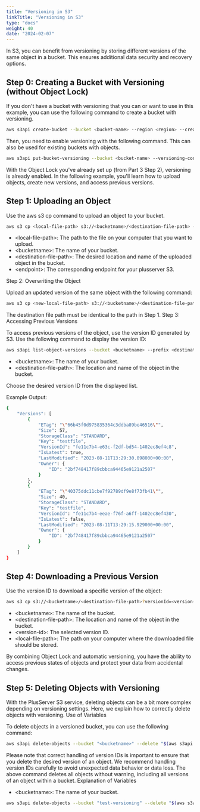 ```yaml
---
title: "Versioning in S3"
linkTitle: "Versioning in S3"
type: "docs"
weight: 40
date: "2024-02-07"
---
```


In S3, you can benefit from versioning by storing different versions of the same object in a bucket. This ensures additional data security and recovery options.

## Step 0: Creating a Bucket with Versioning (without Object Lock)

If you don't have a bucket with versioning that you can or want to use in this example, you can use the following command to create a bucket with versioning.

```bash
aws s3api create-bucket --bucket <bucket-name> --region <region> --create-bucket-configuration LocationConstraint=<region> --endpoint-url=https://<endpoint>
```
Then, you need to enable versioning with the following command. This can also be used for existing buckets with objects.
```bash
aws s3api put-bucket-versioning --bucket <bucket-name> --versioning-configuration Status=Enabled --endpoint-url=https://<endpoint>
```
With the Object Lock you've already set up (from Part 3 Step 2), versioning is already enabled. In the following example, you'll learn how to upload objects, create new versions, and access previous versions.

## Step 1: Uploading an Object

Use the aws s3 cp command to upload an object to your bucket.
```bash
aws s3 cp <local-file-path> s3://<bucketname>/<destination-file-path> --endpoint-url=https://<endpoint>
```
* \<local-file-path>: The path to the file on your computer that you want to upload.
* \<bucketname>: The name of your bucket.
* \<destination-file-path>: The desired location and name of the uploaded object in the bucket.
* \<endpoint>: The corresponding endpoint for your plusserver S3.

Step 2: Overwriting the Object

Upload an updated version of the same object with the following command:
```bash
aws s3 cp <new-local-file-path> s3://<bucketname>/<destination-file-path> --endpoint-url=https://<endpoint>
```
The destination file path must be identical to the path in Step 1.
Step 3: Accessing Previous Versions

To access previous versions of the object, use the version ID generated by S3. Use the following command to display the version ID:
```bash
aws s3api list-object-versions --bucket <bucketname> --prefix <destination-file-path> --endpoint-url=https://<endpoint>
```
* \<bucketname>: The name of your bucket.
* \<destination-file-path>: The location and name of the object in the bucket.

Choose the desired version ID from the displayed list.

Example Output:

```bash
{
    "Versions": [
        {
            "ETag": "\"66b45f0d975835364c3ddba89be46516\"",
            "Size": 57,
            "StorageClass": "STANDARD",
            "Key": "testfile",
            "VersionId": "fe11c7b4-e63c-f2df-bd54-1402ec8ef4c8",
            "IsLatest": true,
            "LastModified": "2023-08-11T13:29:30.098000+00:00",
            "Owner": {
                "ID": "2bf748417f89cbbca94465e9121a2507"
            }
        },
        {
            "ETag": "\"40375ddc11cbe7f92789df9e8f73fb41\"",
            "Size": 40,
            "StorageClass": "STANDARD",
            "Key": "testfile",
            "VersionId": "fe11c7b4-eeae-f76f-a6ff-1402ec8ef430",
            "IsLatest": false,
            "LastModified": "2023-08-11T13:29:15.929000+00:00",
            "Owner": {
                "ID": "2bf748417f89cbbca94465e9121a2507"
            }
        }
    ]
}
```
## Step 4: Downloading a Previous Version

Use the version ID to download a specific version of the object:

```bash
aws s3 cp s3://<bucketname>/<destination-file-path>?versionId=<version-id> <local-file-path> --endpoint-url=https://<endpoint>
```
* \<bucketname>: The name of the bucket.
* \<destination-file-path>: The location and name of the object in the bucket.
* \<version-id>: The selected version ID.
* \<local-file-path>: The path on your computer where the downloaded file should be stored.

By combining Object Lock and automatic versioning, you have the ability to access previous states of objects and protect your data from accidental changes.
## Step 5: Deleting Objects with Versioning

With the PlusServer S3 service, deleting objects can be a bit more complex depending on versioning settings. Here, we explain how to correctly delete objects with versioning.
Use of Variables

To delete objects in a versioned bucket, you can use the following command:
```bash
aws s3api delete-objects --bucket "<bucketname>" --delete "$(aws s3api list-object-versions --bucket "<bucketname>" --output=json | jq '{Objects: [.Versions[] | {Key: .Key, VersionId: .VersionId}], Quiet: false}')"
```
Please note that correct handling of version IDs is important to ensure that you delete the desired version of an object. We recommend handling version IDs carefully to avoid unexpected data behavior or data loss. The above command deletes all objects without warning, including all versions of an object within a bucket.
Explanation of Variables

* \<bucketname>: The name of your bucket.
```bash
aws s3api delete-objects --bucket "test-versioning" --delete "$(aws s3api list-object-versions --bucket "test-versioning" --output=json | jq '{Objects: [.Versions[] | {Key: .Key, VersionId: .VersionId}], Quiet: false}')"
```
